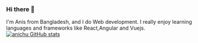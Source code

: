 ### Hi there 👋

I'm Anis from Bangladesh, and I do Web development. I really enjoy learning languages and frameworks like React,Angular and Vuejs.
[![anichu GitHub stats](https://github-readme-stats.vercel.app/api?username=anuraghazra)](https://github.com/anuraghazra/github-readme-stats)

<!--
**anichu/anichu** is a ✨ _special_ ✨ repository because its `README.md` (this file) appears on your GitHub profile.

Here are some ideas to get you started:

- 🔭 I’m currently working on ...
- 🌱 I’m currently learning ...
- 👯 I’m looking to collaborate on ...
- 🤔 I’m looking for help with ...
- 💬 Ask me about ...
- 📫 How to reach me: ...
- 😄 Pronouns: ...
- ⚡ Fun fact: ...
-->
